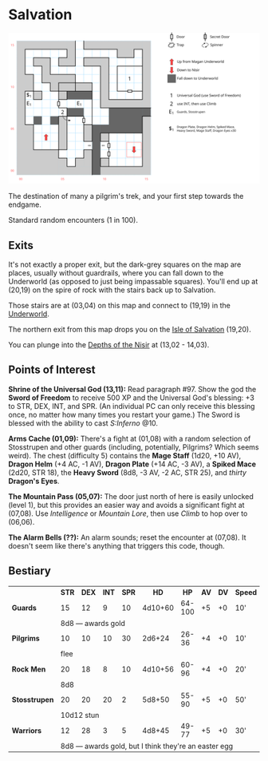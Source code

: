# Salvation

[![map](salvation.svg)](salvation.svg)

The destination of many a pilgrim's trek, and your first step towards the endgame.

Standard random encounters (1 in 100).

## Exits

It's not exactly a proper exit, but the dark-grey squares on the map are places, usually without guardrails, where you can fall down to the Underworld (as opposed to just being impassable squares). You'll end up at (20,19) on the spire of rock with the stairs back up to Salvation.

Those stairs are at (03,04) on this map and connect to (19,19) in the [Underworld](magan-underworld.md).

The northern exit from this map drops you on the [Isle of Salvation](dilmun.md) (19,20).

You can plunge into the [Depths of the Nisir](nisir.md) at (13,02 - 14,03).

## Points of Interest

**Shrine of the Universal God (13,11):** Read paragraph #97. Show the god the **Sword of Freedom** to receive 500 XP and the Universal God's blessing: +3 to STR, DEX, INT, and SPR. (An individual PC can only receive this blessing once, no matter how many times you restart your game.) The Sword is blessed with the ability to cast *S:Inferno* @10.

**Arms Cache (01,09):** There's a fight at (01,08) with a random selection of Stosstrupen and other guards (including, potentially, Pilgrims? Which seems weird). The chest (difficulty 5) contains the **Mage Staff** (1d20, +10 AV), **Dragon Helm** (+4 AC, -1 AV), **Dragon Plate** (+14 AC, -3 AV), a **Spiked Mace** (2d20, STR 18), the **Heavy Sword** (8d8, -3 AV, -2 AC, STR 25), and *thirty* **Dragon's Eyes**.

**The Mountain Pass (05,07):** The door just north of here is easily unlocked (level 1), but this provides an easier way and avoids a significant fight at (07,08). Use *Intelligence* or *Mountain Lore*, then use *Climb* to hop over to (06,06).

**The Alarm Bells (??):** An alarm sounds; reset the encounter at (07,08). It doesn't seem like there's anything that triggers this code, though.

## Bestiary

<table>
  <tr>
    <th></th>
    <th>STR</th>
    <th>DEX</th>
    <th>INT</th>
    <th>SPR</th>
    <th>HD</th>
    <th>HP</th>
    <th>AV</th>
    <th>DV</th>
    <th>Speed</th>
    <th>XP</th>
  </tr>
<tr>
    <td><b>Guards</b></td>
    <td>15</td>
    <td>12</td>
    <td>9</td>
    <td>10</td>
    <td>4d10+60</td>
    <td>64-100</td>
    <td>+5</td>
    <td>+0</td>
    <td>10'</td>
    <td>200</td>
  </tr><tr>
    <td></td>
    <td colspan="10">8d8 — awards gold</td>
  </tr>
  <tr>
    <td><b>Pilgrims</b></td>
    <td>10</td>
    <td>10</td>
    <td>10</td>
    <td>30</td>
    <td>2d6+24</td>
    <td>26-36</td>
    <td>+4</td>
    <td>+0</td>
    <td>10'</td>
    <td>50</td>
  </tr><tr>
    <td></td>
    <td colspan="10">flee</td>
  </tr>
<tr>
    <td><b>Rock Men</b></td>
    <td>20</td>
    <td>18</td>
    <td>8</td>
    <td>10</td>
    <td>4d10+56</td>
    <td>60-96</td>
    <td>+4</td>
    <td>+0</td>
    <td>20'</td>
    <td>220</td>
  </tr><tr>
    <td></td>
    <td colspan="10">8d8</td>
  </tr>
  <tr>
    <td><b>Stosstrupen</b></td>
    <td>20</td>
    <td>20</td>
    <td>20</td>
    <td>2</td>
    <td>5d8+50</td>
    <td>55-90</td>
    <td>+5</td>
    <td>+0</td>
    <td>50'</td>
    <td>180</td>
  </tr><tr>
    <td></td>
    <td colspan="10">10d12 stun</td>
  </tr>
  <tr>
    <td><b>Warriors</b></td>
    <td>12</td>
    <td>28</td>
    <td>3</td>
    <td>5</td>
    <td>4d8+45</td>
    <td>49-77</td>
    <td>+5</td>
    <td>+0</td>
    <td>30'</td>
    <td>200</td>
  </tr><tr>
    <td></td>
    <td colspan="10">8d8 — awards gold, but I think they're an easter egg</td>
  </tr>
</table>